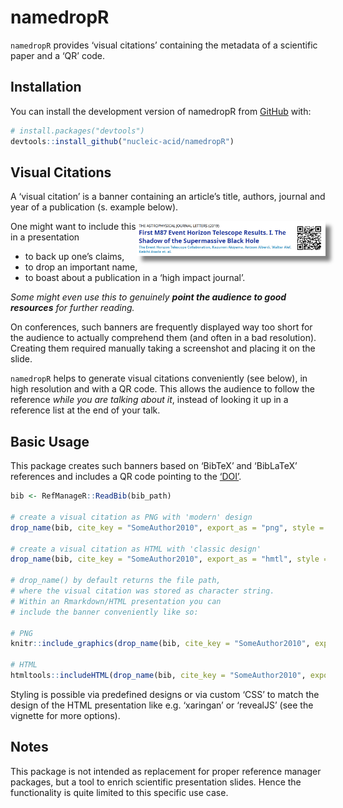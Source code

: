 
<!-- README.md is generated from README.Rmd. Please edit that file -->

# namedropR

<!-- badges: start -->
<!-- badges: end -->

`namedropR` provides ‘visual citations’ containing the metadata of a
scientific paper and a ‘QR’ code.

## Installation

You can install the development version of namedropR from
[GitHub](https://github.com/) with:

``` r
# install.packages("devtools")
devtools::install_github("nucleic-acid/namedropR")
```

## Visual Citations

A ‘visual citation’ is a banner containing an article’s title, authors,
journal and year of a publication (s. example below).

<img src="man/figures/collaboration_2019_ApJL.png" align="right" alt="Sharingan" width="60%" style="box-shadow: 8px 8px 6px grey;"/>

One might want to include this in a presentation

-   to back up one’s claims,
-   to drop an important name,
-   to boast about a publication in a ‘high impact journal’.

*Some might even use this to genuinely **point the audience to good
resources** for further reading.*

On conferences, such banners are frequently displayed way too short for
the audience to actually comprehend them (and often in a bad
resolution). Creating them required manually taking a screenshot and
placing it on the slide.

`namedropR` helps to generate visual citations conveniently (see below),
in high resolution and with a QR code. This allows the audience to
follow the reference *while you are talking about it*, instead of
looking it up in a reference list at the end of your talk.

## Basic Usage

This package creates such banners based on ‘BibTeX’ and ‘BibLaTeX’
references and includes a QR code pointing to the
[‘DOI’](https://www.doi.org).

``` r
bib <- RefManageR::ReadBib(bib_path)

# create a visual citation as PNG with 'modern' design
drop_name(bib, cite_key = "SomeAuthor2010", export_as = "png", style = "modern")

# create a visual citation as HTML with 'classic design'
drop_name(bib, cite_key = "SomeAuthor2010", export_as = "hmtl", style = "classic")

# drop_name() by default returns the file path, 
# where the visual citation was stored as character string. 
# Within an Rmarkdown/HTML presentation you can 
# include the banner conveniently like so:

# PNG
knitr::include_graphics(drop_name(bib, cite_key = "SomeAuthor2010", export_as = "png", style = "clean"))

# HTML
htmltools::includeHTML(drop_name(bib, cite_key = "SomeAuthor2010", export_as = "hmtl", style = "clean", use_xaringan = TRUE))
```

Styling is possible via predefined designs or via custom ‘CSS’ to match
the design of the HTML presentation like e.g. ‘xaringan’ or ‘revealJS’
(see the vignette for more options).

## Notes

This package is not intended as replacement for proper reference manager
packages, but a tool to enrich scientific presentation slides. Hence the
functionality is quite limited to this specific use case.
